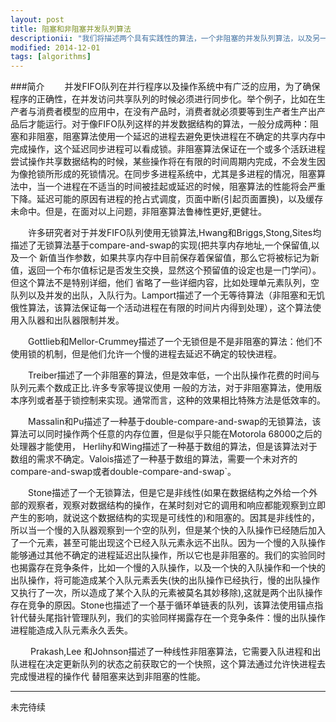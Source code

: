 ```yaml
---
layout: post
title: 阻塞和非阻塞并发队列算法
descriptionii: "我们将描述两个具有实践性的算法，一个非阻塞的并发队列算法，以及另一个具有入队锁和出队锁的阻塞算法。"
modified: 2014-12-01
tags: [algorithms]
---
```


###简介
&emsp;&emsp;并发FIFO队列在并行程序以及操作系统中有广泛的应用，为了确保程序的正确性，在并发访问共享队列的时候必须进行同步化。举个例子，比如在生产者与消费者模型的应用中，在没有产品时，消费者就必须要等到生产者生产出产品后才能运行。对于像FIFO队列这样的并发数据结构的算法，一般分成两种：阻塞和非阻塞，阻塞算法使用一个延迟的进程去避免更快进程在不确定的共享内存中完成操作，这个延迟同步进程可以看成锁。非阻塞算法保证在一个或多个活跃进程尝试操作共享数据结构的时候，某些操作将在有限的时间周期内完成，不会发生因为像抢锁所形成的死锁情况。在同步多进程系统中，尤其是多进程的情况，阻塞算法中，当一个进程在不适当的时间被挂起或延迟的时候，阻塞算法的性能将会严重下降。延迟可能的原因有进程的抢占式调度，页面中断(引起页面置换)，以及缓存未命中。但是，在面对以上问题，非阻塞算法鲁棒性更好,更健壮。

&emsp;&emsp;许多研究者对于并发FIFO队列使用无锁算法,Hwang和Briggs,Stong,Sites均描述了无锁算法基于compare-and-swap的实现(把共享内存地址,一个保留值,以及一个
新值当作参数，如果共享内存中目前保存着保留值，那么它将被标记为新值，返回一个布尔值标记是否发生交换，显然这个预留值的设定也是一门学问）。但这个算法不是特别详细，他们
省略了一些详细内容，比如处理单元素队列，空队列以及并发的出队，入队行为。Lamport描述了一个无等待算法（非阻塞和无饥俄性算法，该算法保证每一个活动进程在有限的时间片内得到处理），这个算法使用入队器和出队器限制并发。

&emsp;&emsp;Gottlieb和Mellor-Crummey描述了一个无锁但是不是非阻塞的算法：他们不使用锁的机制，但是他们允许一个慢的进程去延迟不确定的较快进程。

&emsp;&emsp;Treiber描述了一个非阻塞的算法，但是效率低，一个出队操作花费的时间与队列元素个数成正比.许多专家等提议使用
一般的方法，对于非阻塞算法，使用版本序列或者基于锁控制来实现。通常而言，这种的效果相比特殊方法是低效率的。

&emsp;&emsp;Massalin和Pu描述了一种基于double-compare-and-swap的无锁算法，该算法可以同时操作两个任意的内存位置，但是似乎只能在Motorola 68000之后的处理器才能使用，
Herlihy和Wing描述了一种基于数组的算法，但是该算法对于数组的需求不确定。Valois描述了一种基于数组的算法，需要一个未对齐的compare-and-swap或者double-compare-and-swap`。

&emsp;&emsp;Stone描述了一个无锁算法，但是它是非线性(如果在数据结构之外给一个外部的观察者，观察对数据结构的操作，在某时刻对它的调用和响应都能观察到立即产生的影响，就说这个数据结构的实现是可线性的)和阻塞的。因其是非线性的，所以当一个慢的入队器观察到一个空的队列，但是某个快的入队操作已经随后加入了一个元素，甚至可能出现这个已经入队元素永远不出队。因为一个慢的入队操作能够通过其他不确定的进程延迟出队操作，所以它也是非阻塞的。我们的实验同时也揭露存在竞争条件，比如一个慢的入队操作，以及一个快的入队操作和一个快的出队操作，将可能造成某个入队元素丢失(快的出队操作已经执行，慢的出队操作又执行了一次，所以造成了某个入队的元素被莫名其妙移除),这就是两个出队操作存在竞争的原因。Stone也描述了一个基于循环单链表的队列，该算法使用锚点指针代替头尾指针管理队列，我们的实验同样揭露存在一个竞争条件：慢的出队操作进程能造成入队元素永久丢失。

&emsp;&emsp;
Prakash,Lee 和Johnson描述了一种线性非阻塞算法，它需要入队进程和出队进程在决定更新队列的状态之前获取它的一个快照，这个算法通过允许快进程去完成慢进程的操作代
替阻塞来达到非阻塞的性能。

-----
未完待续
